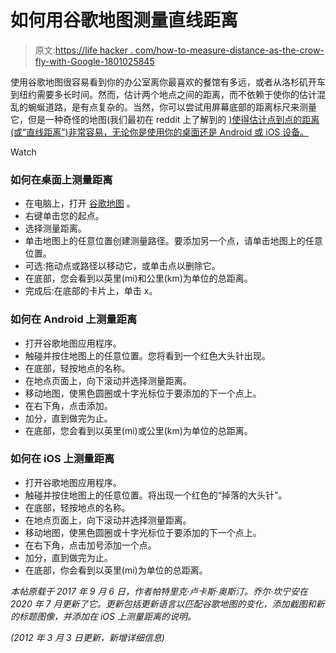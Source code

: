 # 如何用谷歌地图测量直线距离

> 原文:[https://life hacker . com/how-to-measure-distance-as-the-crow-fly-with-Google-1801025845](https://lifehacker.com/how-to-measure-distances-as-the-crow-flies-with-google-1801025845)

使用谷歌地图很容易看到你的办公室离你最喜欢的餐馆有多远，或者从洛杉矶开车到纽约需要多长时间。然而，估计两个地点之间的距离，而不依赖于使你的估计混乱的蜿蜒道路，是有点复杂的。当然，你可以尝试用屏幕底部的距离标尺来测量它，但是一种奇怪的地图(我们最初在 reddit 上了解到的 [)使得估计点到点的距离(或“直线距离”)非常容易，无论你是使用你的桌面还是 Android 或 iOS 设备。](https://www.reddit.com/r/YouShouldKnow/comments/6y79zw/ysk_that_you_can_measure_distances_on_google_maps/) 

Watch

### 如何在桌面上测量距离

*   在电脑上，打开 [谷歌地图](https://www.google.com/maps) 。
*   右键单击您的起点。
*   选择测量距离。
*   单击地图上的任意位置创建测量路径。要添加另一个点，请单击地图上的任意位置。
*   可选:拖动点或路径以移动它，或单击点以删除它。
*   在底部，您会看到以英里(mi)和公里(km)为单位的总距离。
*   完成后:在底部的卡片上，单击 x。

### 如何在 Android 上测量距离

*   打开谷歌地图应用程序。
*   触碰并按住地图上的任意位置。您将看到一个红色大头针出现。
*   在底部，轻按地点的名称。
*   在地点页面上，向下滚动并选择测量距离。
*   移动地图，使黑色圆圈或十字光标位于要添加的下一个点上。
*   在右下角，点击添加。
*   加分，直到做完为止。
*   在底部，您会看到以英里(mi)或公里(km)为单位的总距离。

### 如何在 iOS 上测量距离

*   打开谷歌地图应用程序。
*   触碰并按住地图上的任意位置。将出现一个红色的“掉落的大头针”。
*   在底部，轻按地点的名称。
*   在地点页面上，向下滚动并选择测量距离。
*   移动地图，使黑色圆圈或十字光标位于要添加的下一个点上。
*   在右下角，点击加号添加一个点。
*   加分，直到做完为止。
*   在底部，你会看到以英里(mi)为单位的总距离。

*本帖原载于 2017 年 9 月 6 日，作者帕特里克·卢卡斯·奥斯汀。乔尔·坎宁安在 2020 年 7 月更新了它。更新包括更新语言以匹配谷歌地图的变化，添加截图和新的标题图像，并添加在 iOS 上测量距离的说明。*

*(2012 年 3 月 3 日更新，新增详细信息)*